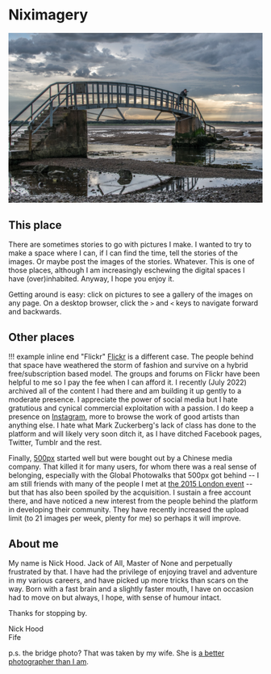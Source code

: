 # Niximagery

![](/img/Dunbar.jpg)

## This place

There are sometimes stories to go with pictures I make. I wanted to try to make a space where I can, if I can find the time, tell the stories of the images. Or maybe post the images of the stories. Whatever. This is one of those places, although I am increasingly eschewing the digital spaces I have (over)inhabited. Anyway, I hope you enjoy it. 

Getting around is easy: click on pictures to see a gallery of the images on any page. On a desktop browser, click the `>` and `<` keys to navigate forward and backwards.

## Other places

!!! example inline end "Flickr"
    [Flickr](https://www.flickr.com/photos/niximagery/) is a different case. The people behind that space have weathered the storm of fashion and survive on a hybrid free/subscription based model. The groups and forums on Flickr have been helpful to me so I pay the fee when I can afford it. I recently (July 2022) archived all of the content I had there and am building it up gently to a moderate presence.
I appreciate the power of social media but I hate gratutious and cynical commercial exploitation with a passion. I do keep a presence on [Instagram](https://www.instagram.com/niximagery/), more to browse the work of good artists than anything else. I hate what Mark Zuckerberg's lack of class has done to the platform and will likely very soon ditch it, as I have ditched Facebook pages, Twitter, Tumblr and the rest.

Finally, [500px](https://500px.com/p/niximagery?view=photos) started well but were bought out by a Chinese media company. That killed it for many users, for whom there was a real sense of belonging, especially with the Global Photowalks that 500px got behind -- I am still friends with many of the people I met at [the 2015 London event](https://500px.com/search?q=500pxGPW15&type=photos&sort=pulse) -- but that has also been spoiled by the acquisition. I sustain a free account there, and have noticed a new interest from the people behind the platform in developing their community. They have recently increased the upload limit (to 21 images per week, plenty for me) so perhaps it will improve.

## About me

My name is Nick Hood. Jack of All, Master of None and perpetually frustrated by that. I have had the privilege of enjoying travel and adventure in my various careers, and have picked up more tricks than scars on the way. Born with a fast brain and a slightly faster mouth, I have on occasion had to move on but always, I hope, with sense of humour intact.

Thanks for stopping by.


Nick Hood  
Fife

p.s. the bridge photo? That was taken by my wife. She is [a better photographer than I am](https://wildaye.co.uk/).
